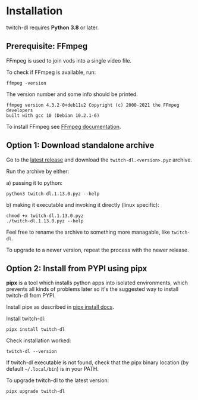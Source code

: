 # Installation

twitch-dl requires **Python 3.8** or later.

## Prerequisite: FFmpeg

FFmpeg is used to join vods into a single video file.

To check if FFmpeg is available, run:

```
ffmpeg -version
```

The version number and some info should be printed.

```
ffmpeg version 4.3.2-0+deb11u2 Copyright (c) 2000-2021 the FFmpeg developers
built with gcc 10 (Debian 10.2.1-6)
```

To install FFmpeg see [FFmpeg documentation](https://ffmpeg.org/download.html).

## Option 1: Download standalone archive

Go to the [latest release](https://github.com/ihabunek/twitch-dl/releases/latest)
and download the `twitch-dl.<version>.pyz` archive.

Run the archive by either:

a) passing it to python:

```
python3 twitch-dl.1.13.0.pyz --help
```

b) making it executable and invoking it directly (linux specific):

```
chmod +x twitch-dl.1.13.0.pyz
./twitch-dl.1.13.0.pyz --help
```

Feel free to rename the archive to something more managable, like `twitch-dl`.

To upgrade to a newer version, repeat the process with the newer release.

## Option 2: Install from PYPI using pipx

**pipx** is a tool which installs python apps into isolated environments, which
prevents all kinds of problems later so it's the suggested way to install
twitch-dl from PYPI.

Install pipx as described in
[pipx install docs](https://pipxproject.github.io/pipx/installation/).

Install twitch-dl:

```
pipx install twitch-dl
```

Check installation worked:

```
twitch-dl --version
```

If twitch-dl executable is not found, check that the pipx binary location (by
default `~/.local/bin`) is in your PATH.

To upgrade twitch-dl to the latest version:

```
pipx upgrade twitch-dl
```
